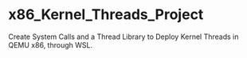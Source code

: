 # x86_Kernel_Threads_Project
Create System Calls and a Thread Library to Deploy Kernel Threads in QEMU x86, through WSL.
